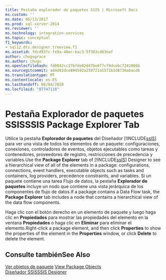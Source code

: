 ```yaml
---
title: Pestaña explorador de paquetes SSIS | Microsoft Docs
ms.custom: ''
ms.date: 06/13/2017
ms.prod: sql-server-2014
ms.reviewer: ''
ms.technology: integration-services
ms.topic: conceptual
f1_keywords:
- sql12.dts.designer.treeview.f1
ms.assetid: fdcd93fc-fe9a-40ec-bac3-5f303cd83eaf
author: chugugrace
ms.author: chugu
ms.openlocfilehash: fd0842cc37bfde02d47be6f7cf9dcebc7241006b
ms.sourcegitcommit: ad4d92dce894592a259721a1571b1d8736abacdb
ms.translationtype: MT
ms.contentlocale: es-ES
ms.lasthandoff: 08/04/2020
ms.locfileid: "87747118"
---
```

# <a name="ssis-package-explorer-tab"></a><span data-ttu-id="ceec1-102">Pestaña Explorador de paquetes SSIS</span><span class="sxs-lookup"><span data-stu-id="ceec1-102">SSIS Package Explorer Tab</span></span>
  <span data-ttu-id="ceec1-103">Utilice la pestaña **Explorador de paquetes** del Diseñador [!INCLUDE[ssIS](../includes/ssis-md.md)] para ver una vista de todos los elementos de un paquete: configuraciones, conexiones, controladores de eventos, objetos ejecutables como tareas y contenedores, proveedores de registro, restricciones de precedencia y variables.</span><span class="sxs-lookup"><span data-stu-id="ceec1-103">Use the **Package Explorer** tab of [!INCLUDE[ssIS](../includes/ssis-md.md)] Designer to see a hierarchical view of all of the elements in a package: configurations, connections, event handlers, executable objects such as tasks and containers, log providers, precedence constraints, and variables.</span></span> <span data-ttu-id="ceec1-104">Si un paquete contiene una tarea Flujo de datos, la pestaña **Explorador de paquetes** incluye un nodo que contiene una vista jerárquica de los componentes de flujo de datos.</span><span class="sxs-lookup"><span data-stu-id="ceec1-104">If a package contains a Data Flow task, the **Package Explorer** tab includes a node that contains a hierarchical view of the data flow components.</span></span>  
  
 <span data-ttu-id="ceec1-105">Haga clic con el botón derecho en un elemento de paquete y luego haga clic en **Propiedades** para mostrar las propiedades del elemento en la ventana **Propiedades** o haga clic en **Eliminar** para eliminar el elemento.</span><span class="sxs-lookup"><span data-stu-id="ceec1-105">Right-click a package element, and then click **Properties** to show the properties of the element in the **Properties** window, or click **Delete** to delete the element.</span></span>  
  
## <a name="see-also"></a><span data-ttu-id="ceec1-106">Consulte también</span><span class="sxs-lookup"><span data-stu-id="ceec1-106">See Also</span></span>  
 <span data-ttu-id="ceec1-107">[Ver objetos de paquete](view-package-objects.md) </span><span class="sxs-lookup"><span data-stu-id="ceec1-107">[View Package Objects](view-package-objects.md) </span></span>  
 [<span data-ttu-id="ceec1-108">Diseñador SSIS</span><span class="sxs-lookup"><span data-stu-id="ceec1-108">SSIS Designer</span></span>](ssis-designer.md)  
  
  
